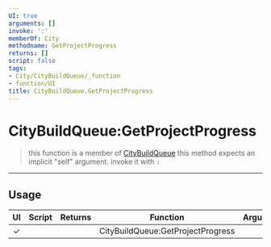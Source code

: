 ```yaml
---
UI: true
arguments: []
invoke: ':'
memberOf: City
methodname: GetProjectProgress
returns: []
script: false
tags:
- City/CityBuildQueue/_function
- function/UI
title: CityBuildQueue.GetProjectProgress
---
```

# CityBuildQueue:GetProjectProgress
> this function is a member of [CityBuildQueue](civ-6/lua/CityBuildQueue.md)
> this method expects an implicit "self" argument. invoke it with `:`
-----
## Usage
|  UI | Script | Returns | Function | Arguments |
|:---:|:------:|-------:|:--------:|:---------|
|✓| ||CityBuildQueue:GetProjectProgress||
